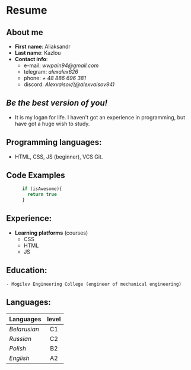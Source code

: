 # Resume 
## About me 
* **First name**: Aliaksandr
* **Last name**: Kazlou
* **Contact info**: 
    * e-mail: _wwpain94@gmail.com_
    * telegram: _alexalex626_
    * phone: _+ 48 886 696 381_
    * discord: _Alexvaisov/(@alexvaisov94)_
## _Be the best version of you!_ 
   - It is my logan for life.  I haven't got an experience in programming, but have got a huge wish to study.
## Programming languages:
   * HTML, CSS, JS (beginner), VCS Git.
## Code Examples
```javascript
      if (isAwesome){
        return true
      }
```

## Experience:
* **Learning platforms** (courses)
    * CSS
    * HTML
    * JS
## Education:
    - Mogilev Engineering College (engineer of mechanical engineering)
## Languages:
Languages    |   level
-------------|:-------------:
_Belarusian_ | C1
_Russian_    | C2
_Polish_     | B2
_English_    | A2
